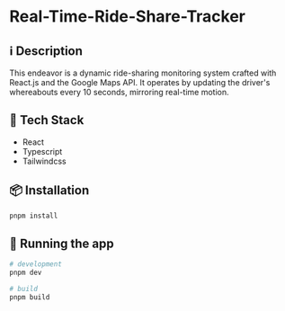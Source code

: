# Real-Time-Ride-Share-Tracker

## ℹ️ Description

This endeavor is a dynamic ride-sharing monitoring system crafted with React.js and the Google Maps API. It operates by updating the driver's whereabouts every 10 seconds, mirroring real-time motion.

## 🔮 Tech Stack

- React
- Typescript
- Tailwindcss

## 📦 Installation

```bash
pnpm install
```

## 🚀 Running the app

```bash
# development
pnpm dev

# build
pnpm build

```
